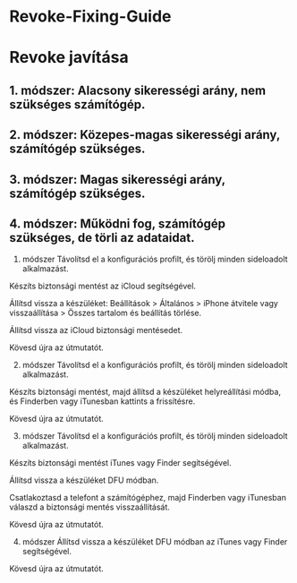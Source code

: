 # Revoke-Fixing-Guide

# Revoke javítása

## 1. módszer: Alacsony sikerességi arány, nem szükséges számítógép.

## 2. módszer: Közepes-magas sikerességi arány, számítógép szükséges.

## 3. módszer: Magas sikerességi arány, számítógép szükséges.

## 4. módszer: Működni fog, számítógép szükséges, de törli az adataidat.

1. módszer
Távolítsd el a konfigurációs profilt, és törölj minden sideloadolt alkalmazást.

Készíts biztonsági mentést az iCloud segítségével.

Állítsd vissza a készüléket: Beállítások > Általános > iPhone átvitele vagy visszaállítása > Összes tartalom és beállítás törlése.

Állítsd vissza az iCloud biztonsági mentésedet.

Kövesd újra az útmutatót.

2. módszer
Távolítsd el a konfigurációs profilt, és törölj minden sideloadolt alkalmazást.

Készíts biztonsági mentést, majd állítsd a készüléket helyreállítási módba, és Finderben vagy iTunesban kattints a frissítésre.

Kövesd újra az útmutatót.

3. módszer
Távolítsd el a konfigurációs profilt, és törölj minden sideloadolt alkalmazást.

Készíts biztonsági mentést iTunes vagy Finder segítségével.

Állítsd vissza a készüléket DFU módban.

Csatlakoztasd a telefont a számítógéphez, majd Finderben vagy iTunesban válaszd a biztonsági mentés visszaállítását.

Kövesd újra az útmutatót.

4. módszer
Állítsd vissza a készüléket DFU módban az iTunes vagy Finder segítségével.

Kövesd újra az útmutatót.
